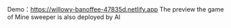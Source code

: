 Demo：https://willowy-banoffee-47835d.netlify.app
The preview the game of Mine sweeper is also deployed by AI
